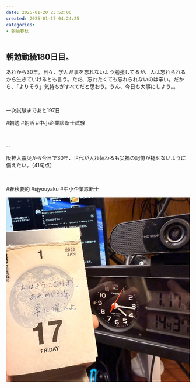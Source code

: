 ```yaml
---
date: 2025-01-20 23:52:06
created: 2025-01-17 04:24:25
categories:
- 朝勉春秋
---
```


## 朝勉勤続180日目。

あれから30年。日々、学んだ事を忘れないよう勉強してるが、人は忘れられるから生きていけるとも言う。ただ、忘れたくても忘れられないのは辛い。だから、「よりそう」気持ちがすべてだと思おう。うん、今日も大事にしよう。。

<br>

一次試験まであと197日

#朝勉 #朝活 #中小企業診断士試験

<br>

\--

阪神大震災から今日で30年、世代が入れ替わるも災禍の記憶が褪せないように備えたい。（41句点）

<br>

#春秋要約 #sjyouyaku #中小企業診断士

  

![](Files/IMG_0705.jpeg)
